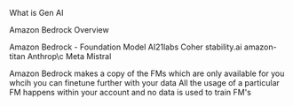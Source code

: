 What is Gen AI

Amazon Bedrock Overview

Amazon Bedrock - Foundation Model
AI21labs
Coher
stability.ai
amazon-titan
Anthrop\c
Meta
Mistral

Amazon Bedrock makes a copy of the FMs which are only available for you whcih you can finetune further with your data
All the usage of a particular FM happens within your account and no data is used to train FM's
